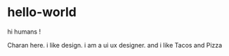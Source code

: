 # hello-world

hi humans !

Charan here. i like design. i am a ui ux designer.
and i like Tacos and Pizza
